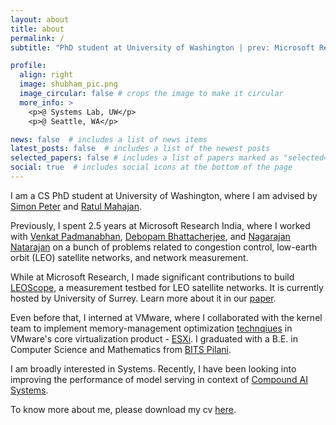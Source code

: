 ```yaml
---
layout: about
title: about
permalink: /
subtitle: "PhD student at University of Washington | prev: Microsoft Research India"

profile:
  align: right
  image: shubham_pic.png
  image_circular: false # crops the image to make it circular
  more_info: >
    <p>@ Systems Lab, UW</p>
    <p>@ Seattle, WA</p>

news: false  # includes a list of news items
latest_posts: false  # includes a list of the newest posts
selected_papers: false # includes a list of papers marked as "selected={true}"
social: true  # includes social icons at the bottom of the page
---
```


I am a CS PhD student at University of Washington, where I am advised by [Simon Peter](https://homes.cs.washington.edu/~simpeter/) and [Ratul Mahajan](https://ratul.org). 

Previously, I spent 2.5 years at Microsoft Research India, where I worked with [Venkat Padmanabhan](https://www.microsoft.com/en-us/research/people/padmanab/), [Debopam Bhattacherjee](https://bdebopam.github.io), and [Nagarajan Natarajan](https://www.microsoft.com/en-us/research/people/nagarajn/) on a bunch of problems related to congestion control, low-earth orbit (LEO) satellite networks, and network measurement. 

While at Microsoft Research, I made significant contributions to build [LEOScope](https://leoscope.surrey.ac.uk), a measurement testbed for LEO satellite networks. It is currently hosted by University of Surrey. Learn more about it in our [paper](https://arxiv.org/abs/2310.11835).

Even before that, I interned at VMware, where I collaborated with the kernel team to implement memory-management optimization [technqiues](https://research.vmware.com/projects/mitosis-transparently-self-replicating-page-tables) in VMware's core virtualization product - [ESXi](https://www.vmware.com/products/esxi-and-esx.html). I graduated with a B.E. in Computer Science and Mathematics from [BITS Pilani](https://www.bits-pilani.ac.in/pilani/). 

I am broadly interested in Systems. Recently, I have been looking into improving the performance of model serving in context of [Compound AI Systems](https://bair.berkeley.edu/blog/2024/02/18/compound-ai-systems/). 

To know more about me, please download my cv [here](http://sbhtwr.github.io/assets/pdf/shubham_tiwari_cv.pdf). 
